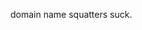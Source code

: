 <!--
id: 168825068
link: http://kevinisom.info/post/168825068/domain-name-squatters-suck
slug: domain-name-squatters-suck
date: Sat Aug 22 2009 20:20:49 GMT+1200 (NZST)
raw: {"blog_name":"kevinisom","id":168825068,"post_url":"http://kevinisom.info/post/168825068/domain-name-squatters-suck","slug":"domain-name-squatters-suck","type":"text","date":"2009-08-22 08:20:49 GMT","timestamp":1250929249,"state":"published","format":"html","reblog_key":"qxmBbjey","tags":[],"short_url":"http://tmblr.co/Zw68YyA413i","highlighted":[],"feed_item":"http://twitter.com/kev_nz/statuses/3465082338","from_feed_id":"650289","note_count":0,"title":null,"body":"<p>domain name squatters suck.</p>"}
publish: 2009-08-022
tags: 
title: null
-->


domain name squatters suck.


